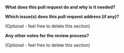 <!--

Thanks for the pull request! Before submitting, please ensure that your commits
adhere to the guidelines in CONTRIBUTING.md. Pull requests that do not meet
these guidelines cannot be merged.

If you're not quite ready for a final review, please feel free to open a draft
pull request.

Thanks for taking the time to open a pull request!

-->

**What does this pull request do and why is it needed?**

**Which issue(s) does this pull request address (if any)?**

(Optional - feel free to delete this section)

**Any other notes for the review process?**

(Optional - feel free to delete this section)
